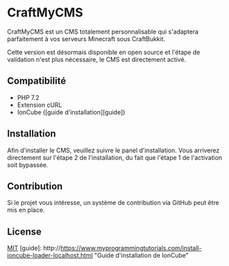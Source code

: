 # CraftMyCMS

CraftMyCMS est un CMS totalement personnalisable qui s'adaptera parfaitement à vos serveurs Minecraft sous CraftBukkit.

Cette version est désormais disponible en open source et l'étape de validation n'est plus nécessaire, le CMS est directement activé.

## Compatibilité

- PHP 7.2
- Extension cURL
- IonCube ([guide d'installation][guide])

## Installation

Afin d'installer le CMS, veuillez suivre le panel d'installation. Vous arriverez directement sur l'étape 2 de l'installation, du fait que l'étape 1 de l'activation soit bypassée.

## Contribution
Si le projet vous intéresse, un système de contribution via GitHub peut être mis en place.

## License
[MIT](https://choosealicense.com/licenses/mit/)
[guide]: http://https://www.myprogrammingtutorials.com/install-ioncube-loader-localhost.html "Guide d'installation de IonCube"
